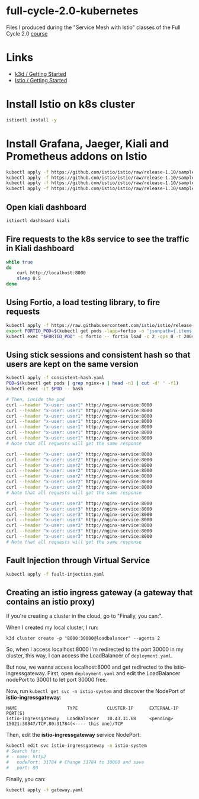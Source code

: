 # full-cycle-2.0-kubernetes

Files I produced during the "Service Mesh with Istio" classes of the Full Cycle 2.0 [course](https://drive.google.com/file/d/1MdN-qK_8Pfg6YI3TSfSa5_2-FHmqGxEP/view?usp=sharing)

# Links

- [k3d / Getting Started](https://k3d.io/)
- [Istio / Getting Started](https://istio.io/latest/docs/setup/getting-started/)

# Install Istio on k8s cluster

```sh
istioctl install -y
```

# Install Grafana, Jaeger, Kiali and Prometheus addons on Istio

```sh
kubectl apply -f https://github.com/istio/istio/raw/release-1.10/samples/addons/grafana.yaml
kubectl apply -f https://github.com/istio/istio/raw/release-1.10/samples/addons/jaeger.yaml
kubectl apply -f https://github.com/istio/istio/raw/release-1.10/samples/addons/kiali.yaml
kubectl apply -f https://github.com/istio/istio/raw/release-1.10/samples/addons/prometheus.yaml
```

## Open kiali dashboard

```sh
istioctl dashboard kiali
```

## Fire requests to the k8s service to see the traffic in Kiali dashboard

```sh
while true
do      
    curl http://localhost:8000
    sleep 0.5
done
```

## Using Fortio, a load testing library, to fire requests

```sh
kubectl apply -f https://raw.githubusercontent.com/istio/istio/release-1.10/samples/httpbin/sample-client/fortio-deploy.yaml
export FORTIO_POD=$(kubectl get pods -lapp=fortio -o 'jsonpath={.items[0].metadata.name}')
kubectl exec "$FORTIO_POD" -c fortio -- fortio load -c 2 -qps 0 -t 200s -loglevel Warning http://nginx-service:8000
```

## Using stick sessions and consistent hash so that users are kept on the same version

```sh
kubectl apply -f consistent-hash.yaml
POD=$(kubectl get pods | grep nginx-a | head -n1 | cut -d' ' -f1)
kubectl exec -it $POD -- bash

# Then, inside the pod
curl --header "x-user: user1" http://nginx-service:8000
curl --header "x-user: user1" http://nginx-service:8000
curl --header "x-user: user1" http://nginx-service:8000
curl --header "x-user: user1" http://nginx-service:8000
curl --header "x-user: user1" http://nginx-service:8000
curl --header "x-user: user1" http://nginx-service:8000
curl --header "x-user: user1" http://nginx-service:8000
# Note that all requests will get the same response

curl --header "x-user: user2" http://nginx-service:8000
curl --header "x-user: user2" http://nginx-service:8000
curl --header "x-user: user2" http://nginx-service:8000
curl --header "x-user: user2" http://nginx-service:8000
curl --header "x-user: user2" http://nginx-service:8000
curl --header "x-user: user2" http://nginx-service:8000
curl --header "x-user: user2" http://nginx-service:8000
# Note that all requests will get the same response

curl --header "x-user: user3" http://nginx-service:8000
curl --header "x-user: user3" http://nginx-service:8000
curl --header "x-user: user3" http://nginx-service:8000
curl --header "x-user: user3" http://nginx-service:8000
curl --header "x-user: user3" http://nginx-service:8000
curl --header "x-user: user3" http://nginx-service:8000
curl --header "x-user: user3" http://nginx-service:8000
# Note that all requests will get the same response
```

## Fault Injection through Virtual Service

```sh
kubectl apply -f fault-injection.yaml
```

## Creating an istio ingress gateway (a gateway that contains an istio proxy)

If you're creating a cluster in the cloud, go to "Finally, you can:".

When I created my local cluster, I run:

`k3d cluster create -p "8000:30000@loadbalancer" --agents 2`

So, when I access localhost:8000 I'm redirected to the port 30000 in my cluster,
this way, I can access the LoadBalancer of `deployment.yaml`.

But now, we wanna access localhost:8000 and get redirected to the istio-ingressgateway. First, open `deployment.yaml` and edit the LoadBalancer nodePort to 30001 to let port 30000 free.

Now, run `kubectl get svc -n istio-system` and discover the NodePort of **istio-ingressgateway**:

```
NAME                   TYPE           CLUSTER-IP      EXTERNAL-IP   PORT(S)
istio-ingressgateway   LoadBalancer   10.43.31.68     <pending>     15021:30847/TCP,80:31784(<---- this one)/TCP
```

Then, edit the **istio-ingressgateway** service NodePort:

```sh
kubectl edit svc istio-ingressgateway -n istio-system
# Search for:
# - name: http2
#   nodePort: 31784 # Change 31784 to 30000 and save
#   port: 80
```

Finally, you can:

```sh
kubectl apply -f gateway.yaml
```

